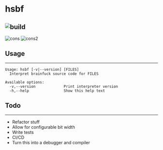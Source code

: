 # hsbf
![build](https://github.com/leonardoarroyo/hsbf/actions/workflows/test.yml/badge.svg)
----
![cons](https://i2.wp.com/www.bapl.org/wp-content/uploads/2019/02/old-under-construction-gif.gif)
![cons2](https://upload.wikimedia.org/wikipedia/commons/1/19/Under_construction_graphic.gif)

## Usage
----------
```
Usage: hsbf [-v|--version] [FILES]
  Interpret brainfuck source code for FILES

Available options:
  -v,--version             Print interpreter version
  -h,--help                Show this help text
```

## Todo
----------
* Refactor stuff
* Allow for configurable bit width
* Write tests
* CI/CD
* Turn this into a debugger and compiler